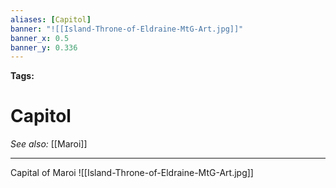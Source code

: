 ```yaml
---
aliases: [Capitol]
banner: "![[Island-Throne-of-Eldraine-MtG-Art.jpg]]"
banner_x: 0.5
banner_y: 0.336
---
```


**Tags:** 
# Capitol
*See also:* [[Maroi]]
___
Capital of Maroi
![[Island-Throne-of-Eldraine-MtG-Art.jpg]]